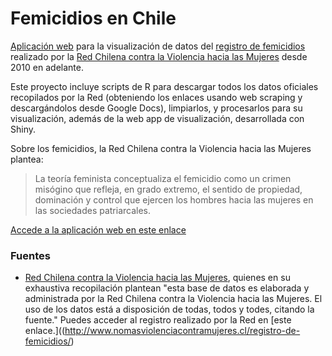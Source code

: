 
# Femicidios en Chile

[Aplicación web](https://bastianoleah.shinyapps.io/femicidios_chile/) para la visualización de datos del [registro de femicidios](http://www.nomasviolenciacontramujeres.cl/registro-de-femicidios/) realizado por la [Red Chilena contra la Violencia hacia las Mujeres](www.nomasviolenciacontramujeres.cl) desde 2010 en adelante.

Este proyecto incluye scripts de R para descargar todos los datos oficiales recopilados por la Red (obteniendo los enlaces usando web scraping y descargándolos desde Google Docs), limpiarlos, y procesarlos para su visualización, además de la web app de visualización, desarrollada con Shiny.

Sobre los femicidios, la Red Chilena contra la Violencia hacia las Mujeres plantea:

> La teoría feminista conceptualiza el femicidio como un crimen misógino que refleja, en grado extremo, el sentido de propiedad, dominación y control que ejercen los hombres hacia las mujeres en las sociedades patriarcales.

[Accede a la aplicación web en este enlace](https://bastianoleah.shinyapps.io/femicidios_chile/)

### Fuentes
- [Red Chilena contra la Violencia hacia las Mujeres](www.nomasviolenciacontramujeres.cl), quienes en su exhaustiva recopilación plantean "esta base de datos es elaborada y administrada por la Red Chilena contra la Violencia hacia las Mujeres. El uso de los datos está a disposición de todas, todos y todes, citando la fuente." Puedes acceder al registro realizado por la Red en [este enlace.]((http://www.nomasviolenciacontramujeres.cl/registro-de-femicidios/)